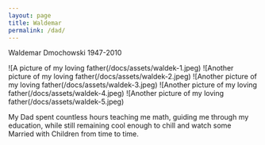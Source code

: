 ```yaml
---
layout: page
title: Waldemar
permalink: /dad/
---
```

Waldemar Dmochowski
1947-2010

![A picture of my loving father(/docs/assets/waldek-1.jpeg)
![Another picture of my loving father(/docs/assets/waldek-2.jpeg)
![Another picture of my loving father(/docs/assets/waldek-3.jpeg)
![Another picture of my loving father(/docs/assets/waldek-4.jpeg)
![Another picture of my loving father(/docs/assets/waldek-5.jpeg)

My Dad spent countless hours teaching me math, guiding me through my education, while still remaining
cool enough to chill and watch some Married with Children from time to time. 